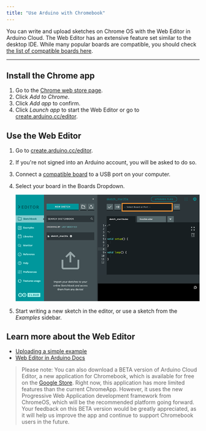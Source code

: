 ```yaml
---
title: "Use Arduino with Chromebook"
---
```


You can write and upload sketches on Chrome OS with the Web Editor in Arduino Cloud. The Web Editor has an extensive feature set similar to the desktop IDE. While many popular boards are compatible, you should check [the list of compatible boards here](https://support.arduino.cc/hc/en-us/articles/360014779899).

---

## Install the Chrome app

1. Go to the [Chrome web store page](https://chrome.google.com/webstore/detail/elmgohdonjdampbcgefphnlchgocpaij).
2. Click _Add to Chrome_.
3. Click _Add app_ to confirm.
4. Click _Launch app_ to start the Web Editor or go to [create.arduino.cc/editor](https://create.arduino.cc/editor).

## Use the Web Editor

1. Go to [create.arduino.cc/editor](https://create.arduino.cc/editor).
2. If you're not signed into an Arduino account, you will be asked to do so.
3. Connect a [compatible board](https://support.arduino.cc/hc/en-us/articles/360014779899) to a USB port on your computer.
4. Select your board in the Boards Dropdown.

   ![The Boards Dropdown in the Web Editor.](img/web-editor-boards-dropdown.png)

5. Start writing a new sketch in the editor, or use a sketch from the _Examples_ sidebar.

## Learn more about the Web Editor

* [Uploading a simple example](https://docs.arduino.cc/cloud/web-editor/tutorials/getting-started/getting-started-web-editor#uploading-a-simple-example)
* [Web Editor in Arduino Docs](https://docs.arduino.cc/cloud/web-editor)

>Please note: You can also download a BETA version of Arduino Cloud Editor, a new application for Chromebook, which is available for free on the [Google Store](https://play.google.com/store/apps/details?id=cc.arduino.create_editor). Right now, this application has more limited features than the current ChromeApp. However, it uses the new Progressive Web Application development framework from ChromeOS, which will be the recommended platform going forward. Your feedback on this BETA version would be greatly appreciated, as it will help us improve the app and continue to support Chromebook users in the future.
